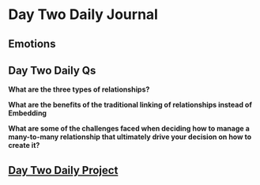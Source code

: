 # Day Two Daily Journal

## Emotions

## Day Two Daily Qs

**What are the three types of relationships?**

**What are the benefits of the traditional linking of relationships instead of Embedding**

**What are some of the challenges faced when deciding how to manage a many-to-many relationship that ultimately drive your decision on how to create it?**

## [Day Two Daily Project]()
